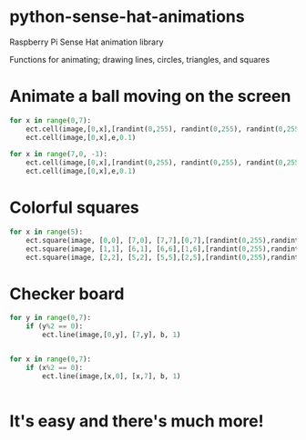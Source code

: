 # python-sense-hat-animations
Raspberry Pi Sense Hat animation library 

Functions for animating; drawing lines, circles, triangles, and squares



# Animate a ball moving on the screen 

 
```python
for x in range(0,7):
    ect.cell(image,[0,x],[randint(0,255), randint(0,255), randint(0,255)],0.1)
    ect.cell(image,[0,x],e,0.1)
    
for x in range(7,0, -1):
    ect.cell(image,[0,x],[randint(0,255), randint(0,255), randint(0,255)],0.1)
    ect.cell(image,[0,x],e,0.1)
```


# Colorful squares
```python
for x in range(5):
    ect.square(image, [0,0], [7,0], [7,7],[0,7],[randint(0,255),randint(0,255),randint(0,255)],.01)
    ect.square(image, [1,1], [6,1], [6,6],[1,6],[randint(0,255),randint(0,255),randint(0,255)],.01)
    ect.square(image, [2,2], [5,2], [5,5],[2,5],[randint(0,255),randint(0,255),randint(0,255)],.01)
```

# Checker board
```python
for y in range(0,7):
    if (y%2 == 0):
        ect.line(image,[0,y], [7,y], b, 1)


for x in range(0,7):
    if (x%2 == 0):
        ect.line(image,[x,0], [x,7], b, 1)
        
```






# It's easy and there's much more!
